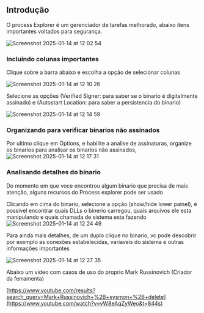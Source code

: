 ## Introdução
O process Explorer é um gerenciador de tarefas melhorado, abaixo itens importantes voltados para segurança.

![Screenshot 2025-01-14 at 12 02 54](https://github.com/user-attachments/assets/8d0c84b7-cc50-45f6-b0e5-2bf730eeceec)





### Incluindo colunas importantes
Clique sobre a barra abaixo e escolha a opção de selecionar colunas

![Screenshot 2025-01-14 at 12 10 26](https://github.com/user-attachments/assets/e709dc81-e2a2-4387-a2c9-d0d98c2d98ef)

Selecione as opções (Verified Signer: para saber se o binario é digitalmente assinado) e (Autostart Location: para saber a persistencia do binario)


![Screenshot 2025-01-14 at 12 14 59](https://github.com/user-attachments/assets/ff4f1fc8-3146-4080-ac87-ac5cc85aa16b)


### Organizando para verificar binarios não assinados 
Por ultimo clique em Options, e habilite a analise de assinaturas, organize os binarios para analisar os binarios não assinados, 
![Screenshot 2025-01-14 at 12 17 31](https://github.com/user-attachments/assets/824f91ed-1db6-4ec2-b609-f7cad34c81d5)


### Analisando detalhes do binario

Do momento em que voce encontrou algum binario que precisa de mais atenção, alguns recursos do Process explorer pode ser usado

Clicando em cima do binario, selecione a opção (show/hide lower painel), é possivel encontrar quais DLLs o binerio carregou, quais arquivos ele esta manipulando e quais chamada de sistema esta fazendo
![Screenshot 2025-01-14 at 12 24 49](https://github.com/user-attachments/assets/e6cdf146-8654-4e05-a0f4-6897a0fe263f)

Para ainda mais detalhes, de um duplo clique no binario, vc pode descobrir por exemplo as conexões estabelecidas, variaveis do sistema e outras informações importantes

![Screenshot 2025-01-14 at 12 27 35](https://github.com/user-attachments/assets/d71f026b-3c6b-46e1-bcfd-8e36bb836e2c)


Abaixo um video com casos de uso do proprio Mark Russinovich (Criador da ferramenta)

[https://www.youtube.com/results?search_query=Mark+Russinovich+%2B+sysmon+%2B+delete](https://www.youtube.com/watch?v=vW8eAqZyWeo&t=844s)

